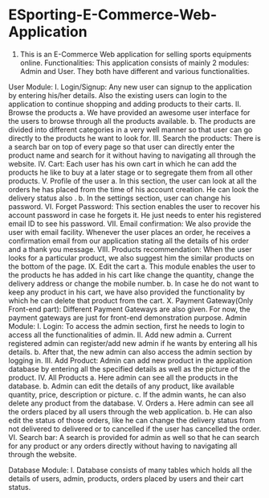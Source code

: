 # ESporting-E-Commerce-Web-Application

1. This is an E-Commerce Web application for selling sports equipments online.
Functionalities:
This application consists of mainly 2 modules: Admin and User.
They both have different and various functionalities.

User Module:
I.	Login/Signup: Any new user can signup to the application by entering his/her details. Also the existing users can login to the application to continue shopping and adding products to their carts.
II.	Browse the products
  a.	 We have provided an awesome user interface for the users to browse through all the products available. 
  b.	The products are divided into different categories in a very well manner so that user can go directly to the products he want to look for. 
III.	Search the products: There is a search bar on top of every page so that user can directly enter the product name and search for it without having to navigating all through the website.
IV.	Cart: Each user has his own cart in which he can add the products he like to buy at a later stage or to segregate them from all other products.
V.	Profile of the user
  a.	In this section, the user can look at all the orders he has placed from the time of his account creation. He can look the delivery status also .
  b.	In the settings section, user can change his password.
VI.	Forget Password: This section enables the user to recover his account password in case he forgets it. He just needs to enter his registered email ID to see his password.
VII.	Email confirmation: We also provide the user with email facility. Whenever the user places an order, he receives a confirmation email from our application stating all the details of his order and a thank you message.
VIII.	Products recommendation: When the user looks for a particular product, we also suggest him the similar products on the bottom of the page.
IX.	Edit the cart
  a.	This module enables the user to the products he has added in his cart like change the quantity, change the delivery address or change the mobile number.
  b.	In case he do not want to keep any product in his cart, we have also provided the functionality by which he can delete that product from the cart.
X. Payment Gateway(Only Front-end part): Different Payment Gateways are also given. For now, the payment gateways are just for front-end demonstration purpose. 
Admin Module:
I.	Login: To access the admin section, first he needs to login to access all the functionalities of admin.
II.	Add new admin
  a.	Current registered admin can register/add new admin if he wants by entering all his details. 
  b.	After that, the new admin can also access the admin section by logging in.
III.	Add Product: Admin can add new product in the application database by entering all the specified details as well as the picture of the product.
IV.	All Products
  a.	Here admin can see all the products in the database.
  b.	Admin can edit the details of any product, like available quantity, price, description or picture.
  c.	If the admin wants, he can also delete any product from the database.
V.	Orders
  a.	Here admin can see all the orders placed by all users through the web application.
  b.	He can also edit the status of those orders, like he can change the delivery status from not delivered to delivered or to cancelled if the user has cancelled the order.
VI.	Search bar: A search is provided for admin as well so that he can search for any product or any orders directly without having to navigating all through the website.

Database Module:
I.	Database consists of many tables which holds all the details of users, admin, products, orders placed by users and their cart status.

